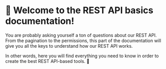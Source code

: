 # 👋 Welcome to the REST API basics documentation!

You are probably asking yourself a ton of questions about our REST API.  
From the pagination to the permissions, this part of the documentation will give you all the keys to understand how our REST API works.

In other words, here you will find everything you need to know in order to create the best REST API-based tools. :rocket:

